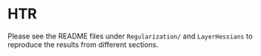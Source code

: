 # HTR

Please see the README files under `Regularization/` and `LayerHessians` to reproduce the results from different sections. 